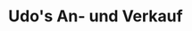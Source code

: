 ---
title: "Udo's An- und Verkauf"
url: /bitterfeld-wolfen/udos-an-und-verkauf/
shop: Gebrauchtwaren
---